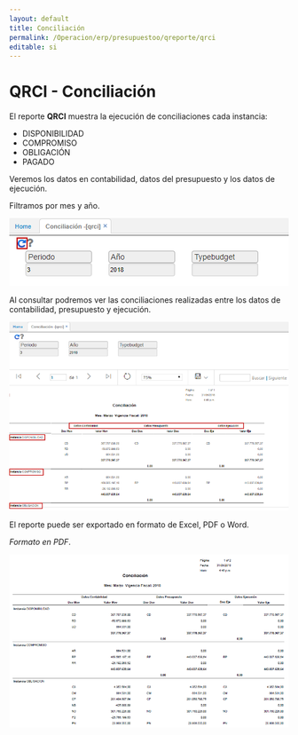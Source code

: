 ```yaml
---
layout: default
title: Conciliación
permalink: /Operacion/erp/presupuestoo/qreporte/qrci
editable: si
---
```


# QRCI - Conciliación

El reporte **QRCI** muestra la ejecución de conciliaciones cada instancia:  

* DISPONIBILIDAD
* COMPROMISO
* OBLIGACIÓN
* PAGADO

Veremos los datos en contabilidad, datos del presupuesto y los datos de ejecución.

Filtramos por mes y año.  

![](qrci.png)

Al consultar podremos ver las conciliaciones realizadas entre los datos de contabilidad, presupuesto y ejecución.  

![](qrci1.png)

El reporte puede ser exportado en formato de Excel, PDF o Word.  

_Formato en PDF_.  

![](qrci2.png)